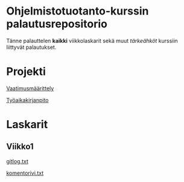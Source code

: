 # Ohjelmistotuotanto-kurssin palautusrepositorio

Tänne palauttelen **kaikki** viikkolaskarit sekä muut *tärkeähköt* kurssiin liittyvät palautukset. 

# Projekti

[Vaatimusmäärittely](https://github.com/VP-MaxHax/ot-harjoitustyo/blob/master/dokumentaatio/vaatimusm%C3%A4%C3%A4rittely.md)

[Työaikakirjanpito](https://github.com/VP-MaxHax/ot-harjoitustyo/blob/master/dokumentaatio/tuntikirjanpito.md)

# Laskarit

## Viikko1

[gitlog.txt](https://github.com/VP-MaxHax/ot-harjoitustyo/blob/master/laskarit/viikko1/gitlog.txt)

[komentorivi.txt](https://github.com/VP-MaxHax/ot-harjoitustyo/blob/master/laskarit/viikko1/komentorivi.txt)
